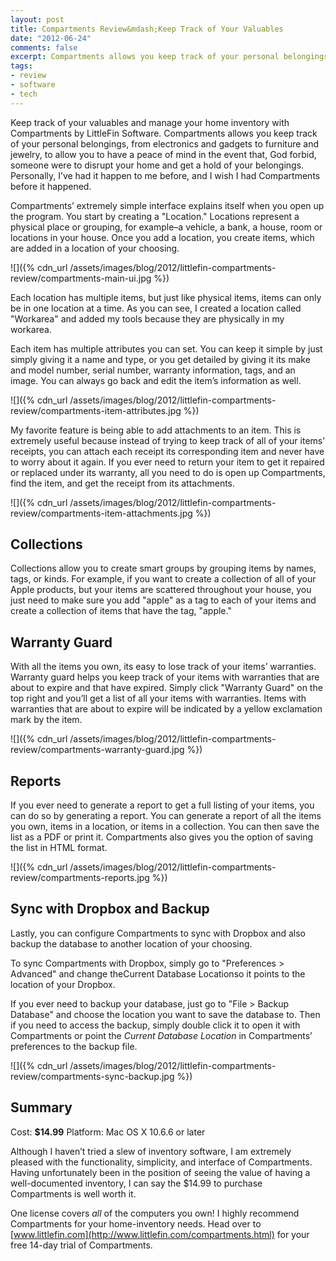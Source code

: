```yaml
---
layout: post
title: Compartments Review&mdash;Keep Track of Your Valuables
date: "2012-06-24"
comments: false
excerpt: Compartments allows you keep track of your personal belongings, from electronics and gadgets to furniture and jewelry, to allow you to have a peace of mind in the event that, God forbid, someone were to disrupt your home and get a hold of your belongings.
tags:
- review
- software
- tech
---
```


Keep track of your valuables and manage your home inventory with Compartments by LittleFin Software. Compartments allows you keep track of your personal belongings, from electronics and gadgets to furniture and jewelry, to allow you to have a peace of mind in the event that, God forbid, someone were to disrupt your home and get a hold of your belongings. Personally, I’ve had it happen to me before, and I wish I had Compartments before it happened.

Compartments’ extremely simple interface explains itself when you open up the program. You start by creating a "Location." Locations represent a physical place or grouping, for example–a vehicle, a bank, a house, room or locations in your house. Once you add a location, you create items, which are added in a location of your choosing.

![]({% cdn_url /assets/images/blog/2012/littlefin-compartments-review/compartments-main-ui.jpg %})

Each location has multiple items, but just like physical items, items can only be in one location at a time. As you can see, I created a location called "Workarea" and added my tools because they are physically in my workarea.

Each item has multiple attributes you can set. You can keep it simple by just simply giving it a name and type, or you get detailed by giving it its make and model number, serial number, warranty information, tags, and an image. You can always go back and edit the item’s information as well.

![]({% cdn_url /assets/images/blog/2012/littlefin-compartments-review/compartments-item-attributes.jpg %})

My favorite feature is being able to add attachments to an item. This is extremely useful because instead of trying to keep track of all of your items’ receipts, you can attach each receipt its corresponding item and never have to worry about it again. If you ever need to return your item to get it repaired or replaced under its warranty, all you need to do is open up Compartments, find the item, and get the receipt from its attachments.

![]({% cdn_url /assets/images/blog/2012/littlefin-compartments-review/compartments-item-attachments.jpg %})

## Collections

Collections allow you to create smart groups by grouping items by names, tags, or kinds. For example, if you want to create a collection of all of your Apple products, but your items are scattered throughout your house, you just need to make sure you add "apple" as a tag to each of your items and create a collection of items that have the tag, "apple."

## Warranty Guard

With all the items you own, its easy to lose track of your items’ warranties. Warranty guard helps you keep track of your items with warranties that are about to expire and that have expired. Simply click "Warranty Guard" on the top right and you’ll get a list of all your items with warranties. Items with warranties that are about to expire will be indicated by a yellow exclamation mark by the item.

![]({% cdn_url /assets/images/blog/2012/littlefin-compartments-review/compartments-warranty-guard.jpg %})

## Reports

If you ever need to generate a report to get a full listing of your items, you can do so by generating a report. You can generate a report of all the items you own, items in a location, or items in a collection. You can then save the list as a PDF or print it. Compartments also gives you the option of saving the list in HTML format.

![]({% cdn_url /assets/images/blog/2012/littlefin-compartments-review/compartments-reports.jpg %})

## Sync with Dropbox and Backup

Lastly, you can configure Compartments to sync with Dropbox and also backup the database to another location of your choosing.

To sync Compartments with Dropbox, simply go to "Preferences &gt; Advanced" and change theCurrent Database Locationso it points to the location of your Dropbox.

If you ever need to backup your database, just go to "File &gt; Backup Database" and choose the location you want to save the database to. Then if you need to access the backup, simply double click it to open it with Compartments or point the <em>Current Database Location</em> in Compartments’ preferences to the backup file.

![]({% cdn_url /assets/images/blog/2012/littlefin-compartments-review/compartments-sync-backup.jpg %})

## Summary

<!-- <div class="rating">
<div class="rating-bar rating-40">
<div class="rating-value">4.0</div>
</div>
</div> -->

Cost: **$14.99**
Platform: Mac OS X 10.6.6 or later

Although I haven’t tried a slew of inventory software, I am extremely pleased with the functionality, simplicity, and interface of Compartments. Having unfortunately been in the position of seeing the value of having a well-documented inventory, I can say the $14.99 to purchase Compartments is well worth it.

One license covers *all* of the computers you own! I highly recommend Compartments for your home-inventory needs. Head over to [www.littlefin.com](http://www.littlefin.com/compartments.html) for your free 14-day trial of Compartments.